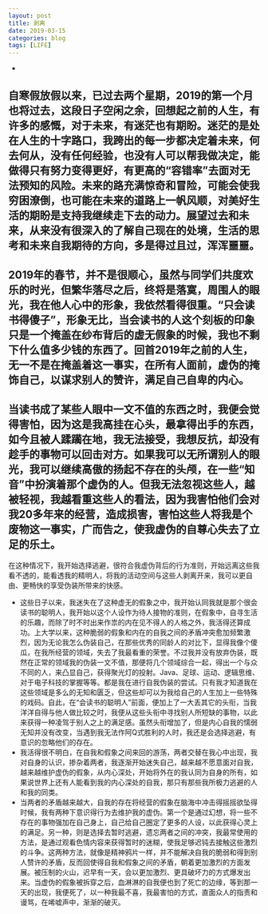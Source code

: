 ```yaml
---
layout: post
title: 剥离
date: 2019-03-15
categories: blog
tags: [LIFE]
---
```

-
自寒假放假以来，已过去两个星期，2019的第一个月也将过去，这段日子空闲之余，回想起之前的人生，有许多的感慨，对于未来，有迷茫也有期盼。迷茫的是处在人生的十字路口，我跨出的每一步都决定着未来，何去何从，没有任何经验，也没有人可以帮我做决定，能做得只有努力变得更好，有更高的“容错率”去面对无法预知的风险。未来的路充满惊奇和冒险，可能会使我穷困潦倒，也可能在未来的道路上一帆风顺，对美好生活的期盼是支持我继续走下去的动力。展望过去和未来，从来没有很深入的了解自己现在的处境，生活的思考和未来自我期待的方向，多是得过且过，浑浑噩噩。
-
2019年的春节，并不是很顺心，虽然与同学们共度欢乐的时光，但繁华落尽之后，终将是落寞，周围人的眼光，我在他人心中的形象，我依然看得很重。“只会读书得傻子”，形象无比，当会读书的人这个刻板的印象只是一个掩盖在纱布背后的虚无假象的时候，我也不剩下什么值多少钱的东西了。回首2019年之前的人生，无一不是在掩盖着这一事实，在所有人面前，虚伪的掩饰自己，以谋求别人的赞许，满足自己自卑的内心。	
-
当读书成了某些人眼中一文不值的东西之时，我便会觉得害怕，因为这是我高挂在心头，最拿得出手的东西，如今且被人蹂躏在地，我无法接受，我想反抗，却没有趁手的事物可以回击对方。如果我可以无所谓别人的眼光，我可以继续高傲的扬起不存在的头颅，在一些“知音”中扮演着那个虚伪的人。但我无法忽视这些人，越被轻视，我越看重这些人的看法，因为我害怕他们会对我20多年来的经营，造成损害，害怕这些人将我是个废物这一事实，广而告之，使我虚伪的自尊心失去了立足的乐土。
-
在这种情况下，我开始选择逃避，很符合我虚伪背后的行为准则，开始远离这些我看不透的，能看透我的精明人，将我的活动空间与这些人剥离开来，我可以更自由、更畅快的享受伪装所带来的快感。
-	这些日子以来，我迷失在了这种虚无的假象之中，我开始认同我就是那个很会读书的聪明人，我开始以这个人设作为待人接物的准则，在假象中，自寻生活的乐趣，而除了时不时出来作祟的内在见不得人的人格之外，我活得还算成功。上大学以来，这种脆弱的假象和内在的自我之间的矛盾冲突愈加频繁激烈，因为无论我怎么伪装自己，在那些优秀的同龄人的对比下，显得我像个傻瓜，在我所经营的领域，失去了我最看重的荣誉。不过我并没有放弃伪装，既然在正常的领域我的伪装一文不值，那便将几个领域综合一起，得出一个与众不同的人，来凸显自己，获得聚光灯的投射。Java、足球、运动、逻辑思维、对于电子科技的掌握等等。都是我在进行自我伪装的尝试。只有我才知道我在这些领域是多么的无知和匮乏，但这些却可以为我给自己的人生加上一些特殊的戏码。自此，在“会读书的聪明人”前面，便加上了一大丢其它的头衔，当我洋洋自得与他人做比较之时，我便从这些头衔中寻找别人所短缺的事物，以此来获得一种凌驾于别人之上的满足感。虽然头衔增加了，但是内心自我的懦弱无知并没有改变，当遇到我无法作阿Q式胜利的人时，我还是会选择逃避，有意识的忽略他们的存在。
-	我活得很不明白，在自我和假象之间来回的游荡，两者交替在我心中出现，我对自身的认识，掺杂着两者，我逐渐开始迷失自己，越来越不愿意面对自我，越来越维护虚伪的假象，从内心深处，开始将外在的我认同为自身的所有，如果说世界上还有人能看到我的内心深处的自我，那只有那些我所极力逃避的人和我的同类。
-	当两者的矛盾越来越大，自我的存在将经营的假象在脑海中冲击得摇摇欲坠得时候，我有两种下意识得行为去维护我的虚伪。第一个是通过幻想，将一些不存在的事物强加在自己身上，自己给自己圈定了更多的人设，以此获得心灵上的满足。另一种，则是选择去暂时逃避，遗忘两者之间的冲突，我最常使用的方法，是通过观看色情内容来获得暂时的迷糊，使我足够迟钝去接触这些激烈的斗争。这两种方法，就像是精神鸦片一样，并不能解决自我的脆弱和得到别人赞许的矛盾，反而回使得自我和假象之间的矛盾，朝着更加激烈的方面发展。被压制的火山，迟早有一天，会以更加激烈、更具破坏力的方式爆发出来。当虚伪的假象被拆穿之后，血淋淋的自我便也到了死亡的边缘，等到那一天的出现，我便死了，以一种我最不喜，我最害怕的方式，直面众人的指责和谩骂，在唏嘘声中，渐渐的破灭。


